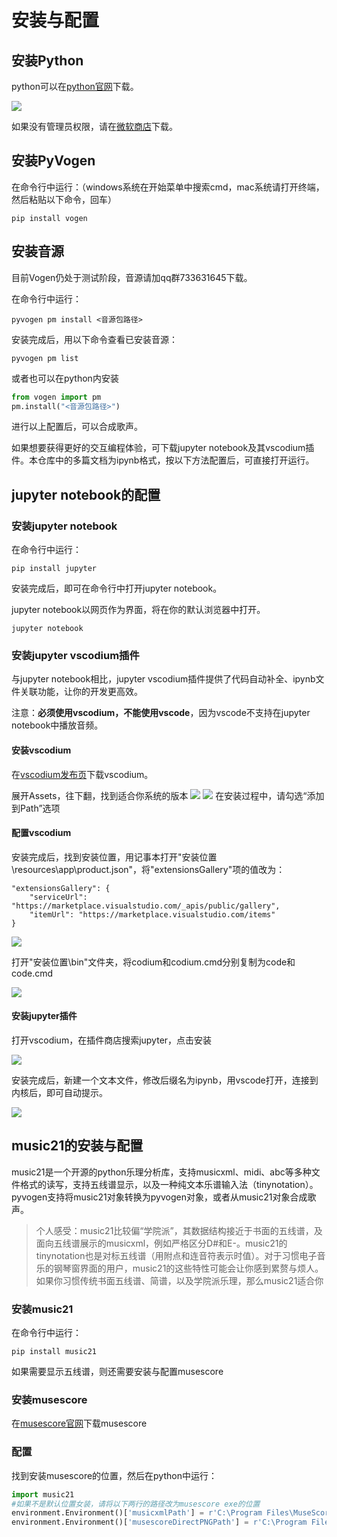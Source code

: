 # 安装与配置
## 安装Python
python可以在[python官网](https://www.python.org/)下载。

![](res/2021-08-31-08-32-23.png)

如果没有管理员权限，请在[微软商店](https://www.microsoft.com/en-us/p/python-39/9p7qfqmjrfp7)下载。

## 安装PyVogen
在命令行中运行：（windows系统在开始菜单中搜索cmd，mac系统请打开终端，然后粘贴以下命令，回车）
```
pip install vogen 
```

## 安装音源
目前Vogen仍处于测试阶段，音源请加qq群733631645下载。

在命令行中运行：
```
pyvogen pm install <音源包路径>
```
安装完成后，用以下命令查看已安装音源：
```
pyvogen pm list
```

或者也可以在python内安装
```py
from vogen import pm
pm.install("<音源包路径>")
```

进行以上配置后，可以合成歌声。

如果想要获得更好的交互编程体验，可下载jupyter notebook及其vscodium插件。本仓库中的多篇文档为ipynb格式，按以下方法配置后，可直接打开运行。

## jupyter notebook的配置
### 安装jupyter notebook
在命令行中运行：
```
pip install jupyter
```
安装完成后，即可在命令行中打开jupyter notebook。

jupyter notebook以网页作为界面，将在你的默认浏览器中打开。
```
jupyter notebook
```

### 安装jupyter vscodium插件
与jupyter notebook相比，jupyter vscodium插件提供了代码自动补全、ipynb文件关联功能，让你的开发更高效。

注意：**必须使用vscodium，不能使用vscode**，因为vscode不支持在jupyter notebook中播放音频。

#### 安装vscodium
在[vscodium发布页](https://github.com/VSCodium/vscodium/releases)下载vscodium。

展开Assets，往下翻，找到适合你系统的版本
![](res/2021-08-31-08-44-00.png)
![](res/2021-08-31-08-45-01.png)
在安装过程中，请勾选“添加到Path”选项

#### 配置vscodium
安装完成后，找到安装位置，用记事本打开"安装位置\resources\app\product.json"，将"extensionsGallery"项的值改为：
```
"extensionsGallery": {
    "serviceUrl": "https://marketplace.visualstudio.com/_apis/public/gallery",
    "itemUrl": "https://marketplace.visualstudio.com/items"
}
```
![](res/2021-08-31-08-52-33.png)

打开"安装位置\bin"文件夹，将codium和codium.cmd分别复制为code和code.cmd

![](res/2021-08-31-08-59-11.png)

#### 安装jupyter插件
打开vscodium，在插件商店搜索jupyter，点击安装

![](res/2021-08-31-09-02-57.png)

安装完成后，新建一个文本文件，修改后缀名为ipynb，用vscode打开，连接到内核后，即可自动提示。

![](res/2021-08-31-09-06-23.png)

## music21的安装与配置
music21是一个开源的python乐理分析库，支持musicxml、midi、abc等多种文件格式的读写，支持五线谱显示，以及一种纯文本乐谱输入法（tinynotation）。pyvogen支持将music21对象转换为pyvogen对象，或者从music21对象合成歌声。

> 个人感受：music21比较偏“学院派”，其数据结构接近于书面的五线谱，及面向五线谱展示的musicxml，例如严格区分D#和E-。music21的tinynotation也是对标五线谱（用附点和连音符表示时值）。对于习惯电子音乐的钢琴窗界面的用户，music21的这些特性可能会让你感到累赘与烦人。如果你习惯传统书面五线谱、简谱，以及学院派乐理，那么music21适合你

### 安装music21
在命令行中运行：
```
pip install music21
```
如果需要显示五线谱，则还需要安装与配置musescore

### 安装musescore
在[musescore官网](https://musescore.org/)下载musescore

### 配置
找到安装musescore的位置，然后在python中运行：
```py
import music21
#如果不是默认位置女装，请将以下两行的路径改为musescore exe的位置
environment.Environment()['musicxmlPath'] = r'C:\Program Files\MuseScore 3\bin\MuseScore3.exe'
environment.Environment()['musescoreDirectPNGPath'] = r'C:\Program Files\MuseScore 3\bin\MuseScore3.exe'
```
